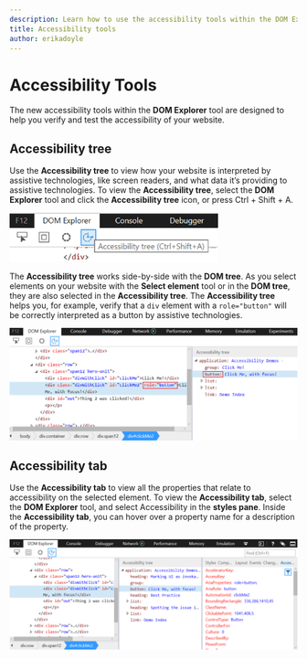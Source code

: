 ```yaml
---
description: Learn how to use the accessibility tools within the DOM Explorer tool to help you verify and test the accessibility of your website.
title: Accessibility tools
author: erikadoyle
---
```


# Accessibility Tools

The new accessibility tools within the **DOM Explorer** tool are designed to help you verify and test the accessibility of your website. 

## Accessibility tree
Use the **Accessibility tree** to view how your website is interpreted by assistive technologies, like screen readers, and what data it’s providing to assistive technologies. To view the **Accessibility tree**, select the **DOM Explorer** tool and click the **Accessibility tree** icon, or press Ctrl + Shift + A.

![F12 Accessibility tree button](./../media/f12_a11y_treebutton.png)

The **Accessibility tree** works side-by-side with the **DOM tree**.  As you select elements on your website with the **Select element** tool or in the **DOM tree**, they are also selected in the **Accessibility tree**.  The **Accessibility tree** helps you, for example, verify that a `div` element with a `role="button"` will be correctly interpreted as a button by assistive technologies. 

![F12 DOM tree and Accessibility tree](./../media/f12_a11y_tree.png)

## Accessibility tab

Use the **Accessibility tab** to view all the properties that relate to accessibility on the selected element. To view the **Accessibility tab**, select the **DOM Explorer** tool, and select Accessibility in the **styles pane**. Inside the **Accessibility tab**, you can hover over a property name for a description of the property. 

![F12 Accessibility properties tab](./../media/f12_a11y_accessibilitytools.png)




